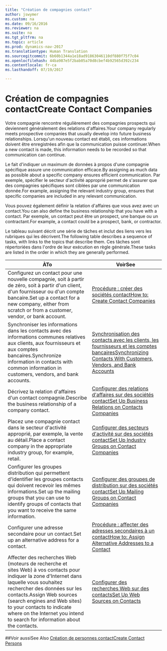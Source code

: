 ```yaml
---
title: "Création de compagnies contact"
author: jswymer
ms.custom: na
ms.date: 09/16/2016
ms.reviewer: na
ms.suite: na
ms.tgt_pltfrm: na
ms.topic: article
ms.prod: dynamics-nav-2017
ms.translationtype: Human Translation
ms.sourcegitcommit: 6b60b1344a1e18ad91863046110df880f75f7c04
ms.openlocfilehash: 44ba987e5f2bab05a70d8cbef4b92565d392c234
ms.contentlocale: fr-ca
ms.lasthandoff: 07/19/2017

---
```

# <a name="create-contact-companies"></a><span data-ttu-id="40179-102">Création de compagnies contact</span><span class="sxs-lookup"><span data-stu-id="40179-102">Create Contact Companies</span></span>
<span data-ttu-id="40179-103">Votre compagnie rencontre régulièrement des compagnies prospects qui deviennent généralement des relations d'affaires.</span><span class="sxs-lookup"><span data-stu-id="40179-103">Your company regularly meets prospective companies that usually develop into future business relationships.</span></span> <span data-ttu-id="40179-104">Lorsqu'un nouveau contact est établi, ces informations doivent être enregistrées afin que la communication puisse continuer.</span><span class="sxs-lookup"><span data-stu-id="40179-104">When a new contact is made, this information needs to be recorded so that communication can continue.</span></span>

<span data-ttu-id="40179-105">Le fait d'indiquer un maximum de données à propos d'une compagnie spécifique assure une communication efficace.</span><span class="sxs-lookup"><span data-stu-id="40179-105">By assigning as much data as possible about a specific company ensures efficient communication.</span></span> <span data-ttu-id="40179-106">Par exemple, spécifier le secteur d'activité approprié permet de s'assurer que des compagnies spécifiques sont ciblées par une communication donnée.</span><span class="sxs-lookup"><span data-stu-id="40179-106">For example, assigning the relevant industry group, ensures that specific companies are included in any relevant communication.</span></span>

<span data-ttu-id="40179-107">Vous pouvez également définir la relation d'affaires que vous avez avec un contact.</span><span class="sxs-lookup"><span data-stu-id="40179-107">You can also define the business relationship that you have with a contact.</span></span> <span data-ttu-id="40179-108">Par exemple, un contact peut être un prospect, une banque ou un contractant.</span><span class="sxs-lookup"><span data-stu-id="40179-108">For example, a contact could be a prospect, bank, or contractor.</span></span>

<span data-ttu-id="40179-109">Le tableau suivant décrit une série de tâches et inclut des liens vers les rubriques qui les décrivent.</span><span class="sxs-lookup"><span data-stu-id="40179-109">The following table describes a sequence of tasks, with links to the topics that describe them.</span></span> <span data-ttu-id="40179-110">Ces tâches sont répertoriées dans l'ordre de leur exécution en règle générale.</span><span class="sxs-lookup"><span data-stu-id="40179-110">These tasks are listed in the order in which they are generally performed.</span></span>

|<span data-ttu-id="40179-111">À</span><span class="sxs-lookup"><span data-stu-id="40179-111">To</span></span> |<span data-ttu-id="40179-112">Voir</span><span class="sxs-lookup"><span data-stu-id="40179-112">See</span></span> |
|---|----|
|<span data-ttu-id="40179-113">Configurez un contact pour une nouvelle compagnie, soit à partir de zéro, soit à partir d'un client, d'un fournisseur ou d'un compte bancaire.</span><span class="sxs-lookup"><span data-stu-id="40179-113">Set up a contact for a new company, either from scratch or from a customer, vendor, or bank account.</span></span>|[<span data-ttu-id="40179-114">Procédure : créer des sociétés contact</span><span class="sxs-lookup"><span data-stu-id="40179-114">How to: Create Contact Companies</span></span>](marketing-how-create-contact-companies.md)|
|<span data-ttu-id="40179-115">Synchroniser les informations dans les contacts avec des informations communes relatives aux clients, aux fournisseurs et aux comptes bancaires.</span><span class="sxs-lookup"><span data-stu-id="40179-115">Synchronize information in contacts with common information in customers, vendors, and bank accounts.</span></span>|[<span data-ttu-id="40179-116">Synchronisation des contacts avec les clients, les fournisseurs et les comptes bancaires</span><span class="sxs-lookup"><span data-stu-id="40179-116">Synchronizing Contacts With Customers, Vendors, and Bank Accounts</span></span>](marketing-synchronize-contacts-customers-vendors-bank-accounts.md)|
|<span data-ttu-id="40179-117">Décrivez la relation d'affaires d'un contact compagnie.</span><span class="sxs-lookup"><span data-stu-id="40179-117">Describe the business relationship of a company contact.</span></span>|[<span data-ttu-id="40179-118">Configurer des relations d'affaires sur des sociétés contact</span><span class="sxs-lookup"><span data-stu-id="40179-118">Set Up Business Relations on Contacts Companies</span></span>](marketing-business-relations.md)|
|<span data-ttu-id="40179-119">Placez une compagnie contact dans le secteur d'activité approprié, par exemple, la vente au détail.</span><span class="sxs-lookup"><span data-stu-id="40179-119">Place a contact company in the appropriate industry group, for example, retail.</span></span>|[<span data-ttu-id="40179-120">Configurer des secteurs d'activité sur des sociétés contact</span><span class="sxs-lookup"><span data-stu-id="40179-120">Set Up Industry Groups on Contact Companies</span></span>](marketing-industry-groups.md)|
|<span data-ttu-id="40179-121">Configurer les groupes distribution qui permettent d'identifier les groupes contacts qui doivent recevoir les mêmes informations.</span><span class="sxs-lookup"><span data-stu-id="40179-121">Set up the mailing groups that you can use to identify groups of contacts that you want to receive the same information.</span></span>|[<span data-ttu-id="40179-122">Configurer des groupes de distribution sur des sociétés contact</span><span class="sxs-lookup"><span data-stu-id="40179-122">Set Up Mailing Groups on Contact Companies</span></span>](marketing-mailing-groups.md)|
|<span data-ttu-id="40179-123">Configurer une adresse secondaire pour un contact.</span><span class="sxs-lookup"><span data-stu-id="40179-123">Set up an alternative address for a contact.</span></span>|[<span data-ttu-id="40179-124">Procédure : affecter des adresses secondaires à un contact</span><span class="sxs-lookup"><span data-stu-id="40179-124">How to: Assign Alternative Addresses to a Contact</span></span>](marketing-how-assign-alternative-address.md)|
|<span data-ttu-id="40179-125">Affecter des recherches Web (moteurs de recherche et sites Web) à vos contacts pour indiquer la zone d'Internet dans laquelle vous souhaitez rechercher des données sur les contacts.</span><span class="sxs-lookup"><span data-stu-id="40179-125">Assign Web sources (search engines and Web sites) to your contacts to indicate where on the Internet you intend to search for information about the contacts.</span></span>|[<span data-ttu-id="40179-126">Configurer des recherches Web sur des contacts</span><span class="sxs-lookup"><span data-stu-id="40179-126">Set Up Web Sources on Contacts</span></span>](marketing-web-sources.md)|

##<a name="see-also"></a><span data-ttu-id="40179-127">Voir aussi</span><span class="sxs-lookup"><span data-stu-id="40179-127">See Also</span></span>
[<span data-ttu-id="40179-128">Création de personnes contact</span><span class="sxs-lookup"><span data-stu-id="40179-128">Create Contact Persons</span></span>](marketing-create-contact-persons.md)

